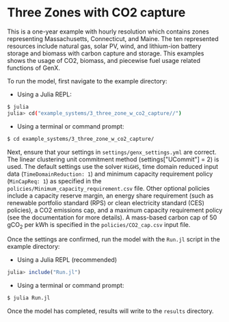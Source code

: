 # Three Zones with CO2 capture

This is a one-year example with hourly resolution which contains zones representing Massachusetts, Connecticut, and Maine. The ten represented resources include natural gas, solar PV, wind, and lithium-ion battery storage and biomass with carbon capture and storage. 
This examples shows the usage of CO2, biomass, and piecewise fuel usage related functions of GenX. 

To run the model, first navigate to the example directory:

- Using a Julia REPL:

```bash
$ julia
julia> cd("example_systems/3_three_zone_w_co2_capture//")
```

- Using a terminal or command prompt:
```bash
$ cd example_systems/3_three_zone_w_co2_capture/
``` 
   
Next, ensure that your settings in `settings/genx_settings.yml` are correct. The linear clustering unit commitment method (settings["UCommit"] = 2) is used. The default settings use the solver `HiGHS`, time domain reduced input data (`TimeDomainReduction: 1`) and minimum capacity requirement policy (`MinCapReq: 1`) as specified in the `policies/Minimum_capacity_requirement.csv` file. Other optional policies include a capacity reserve margin, an energy share requirement (such as renewable portfolio standard (RPS) or clean electricity standard (CES) policies), a CO2 emissions cap, and a maximum capacity requirement policy (see the documentation for more details). A mass-based carbon cap of 50 gCO<sub>2</sub> per kWh is specified in the `policies/CO2_cap.csv` input file.

Once the settings are confirmed, run the model with the `Run.jl` script in the example directory:

- Using a Julia REPL (recommended)
```julia
julia> include("Run.jl")
```
- Using a terminal or command prompt:
```bash
$ julia Run.jl
```

Once the model has completed, results will write to the `results` directory.